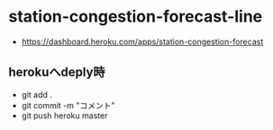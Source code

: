 # station-congestion-forecast-line
- https://dashboard.heroku.com/apps/station-congestion-forecast

## herokuへdeply時
- git add .
- git commit -m "コメント"
- git push heroku master

